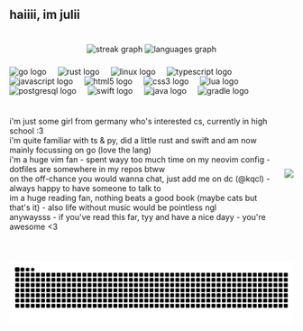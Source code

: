 <h2 align="left">haiiii, im julii</h2>

###

<br clear="both">

<div align="center">
  <img src="https://streak-stats.demolab.com?user=kqcl&locale=en&mode=daily&theme=dracula&hide_border=false&border_radius=5" height="150" alt="streak graph"  />
  <img src="https://github-readme-stats.vercel.app/api/top-langs?username=kqcl&locale=en&hide_title=false&layout=compact&card_width=320&langs_count=5&theme=dracula&hide_border=false" height="150" alt="languages graph"  />
</div>

###

<div align="left">
  <img src="https://cdn.jsdelivr.net/gh/devicons/devicon/icons/go/go-original.svg" height="30" alt="go logo"  />
  <img width="12" />
  <img src="https://cdn.jsdelivr.net/gh/devicons/devicon/icons/rust/rust-original.svg" height="30" alt="rust logo"  />
  <img width="12" />
  <img src="https://cdn.jsdelivr.net/gh/devicons/devicon/icons/linux/linux-original.svg" height="30" alt="linux logo"  />
  <img width="12" />
  <img src="https://cdn.jsdelivr.net/gh/devicons/devicon/icons/typescript/typescript-original.svg" height="30" alt="typescript logo"  />
  <img width="12" />
  <img src="https://cdn.jsdelivr.net/gh/devicons/devicon/icons/javascript/javascript-original.svg" height="30" alt="javascript logo"  />
  <img width="12" />
  <img src="https://cdn.jsdelivr.net/gh/devicons/devicon/icons/html5/html5-original.svg" height="30" alt="html5 logo"  />
  <img width="12" />
  <img src="https://cdn.jsdelivr.net/gh/devicons/devicon/icons/css3/css3-original.svg" height="30" alt="css3 logo"  />
  <img width="12" />
  <img src="https://cdn.jsdelivr.net/gh/devicons/devicon/icons/lua/lua-original.svg" height="30" alt="lua logo"  />
  <img width="12" />
  <img src="https://cdn.jsdelivr.net/gh/devicons/devicon/icons/postgresql/postgresql-original.svg" height="30" alt="postgresql logo"  />
  <img width="12" />
  <img src="https://cdn.jsdelivr.net/gh/devicons/devicon/icons/swift/swift-original.svg" height="30" alt="swift logo"  />
  <img width="12" />
  <img src="https://cdn.jsdelivr.net/gh/devicons/devicon/icons/java/java-original.svg" height="30" alt="java logo"  />
  <img width="12" />
  <img src="https://cdn.jsdelivr.net/gh/devicons/devicon/icons/gradle/gradle-original.svg" height="30" alt="gradle logo"  />
</div>

###

<div style="display: flex; flex-wrap: wrap; align-items: center;">
  <div style="flex: 1; min-width: 250px;">
    <p align="left">
      i'm just some girl from germany who's interested cs, currently in high school :3<br>
      i'm quite familiar with ts & py, did a little rust and swift and am now mainly focussing on go (love the lang)<br>
      i'm a huge vim fan - spent wayy too much time on my neovim config - dotfiles are somewhere in my repos btww<br>
      on the off-chance you would wanna chat, just add me on dc (@kqcl) - always happy to have someone to talk to<br>
      im a huge reading fan, nothing beats a good book (maybe cats but that's it) - also life without music would be pointless ngl<br>
      anywaysss - if you've read this far, tyy and have a nice dayy - you're awesome <3
    </p>
  </div>
  <div style="flex: 0 0 auto; margin-left: 10px;">
    <picture>
      <source media="(max-width: 600px)" srcset="https://media1.tenor.com/m/KBY0PV94mRcAAAAd/anime-fran.gif" width="100%">
      <img src="https://media1.tenor.com/m/KBY0PV94mRcAAAAd/anime-fran.gif" width="25%">
    </picture>
  </div>
</div>

###

<br clear="both">

<img src="https://github.com/kqcl/kqcl/blob/output/snake.svg" alt="Snake animation" />

###
